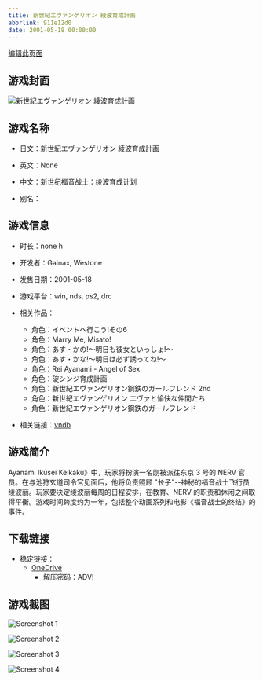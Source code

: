 ```yaml
---
title: 新世紀エヴァンゲリオン 綾波育成計画
abbrlink: 911e12d0
date: 2001-05-18 00:00:00
---
```

[编辑此页面](https://github.com/ACG-3/ADV3-source/blob/main/source/_posts/games/%E6%96%B0%E4%B8%96%E7%B4%80%E3%82%A8%E3%83%B4%E3%82%A1%E3%83%B3%E3%82%B2%E3%83%AA%E3%82%AA%E3%83%B3%20%E7%B6%BE%E6%B3%A2%E8%82%B2%E6%88%90%E8%A8%88%E7%94%BB.md)

## 游戏封面

![新世紀エヴァンゲリオン 綾波育成計画](https://pan.timero.xyz/onedrive/img_lib_001/%E6%96%B0%E4%B8%96%E7%B4%80%E3%82%A8%E3%83%B4%E3%82%A1%E3%83%B3%E3%82%B2%E3%83%AA%E3%82%AA%E3%83%B3%20%E7%B6%BE%E6%B3%A2%E8%82%B2%E6%88%90%E8%A8%88%E7%94%BB_cover.avif)


## 游戏名称

- 日文：新世紀エヴァンゲリオン 綾波育成計画
- 英文：None
- 中文：新世纪福音战士：绫波育成计划

- 别名：


## 游戏信息

- 时长：none h
- 开发者：Gainax, Westone
- 发售日期：2001-05-18
- 游戏平台：win, nds, ps2, drc
- 相关作品：
   - 角色：イベントへ行こう!その6
   - 角色：Marry Me, Misato!
   - 角色：あす・かの!～明日も彼女といっしょ!～
   - 角色：あす・かな!～明日は必ず誘ってね!～
   - 角色：Rei Ayanami - Angel of Sex
   - 角色：碇シンジ育成計画
   - 角色：新世紀エヴァンゲリオン鋼鉄のガールフレンド 2nd
   - 角色：新世紀エヴァンゲリオン エヴァと愉快な仲間たち
   - 角色：新世紀エヴァンゲリオン鋼鉄のガールフレンド

- 相关链接：[vndb](https://vndb.org/v1543)


## 游戏简介

Ayanami Ikusei Keikaku》中，玩家将扮演一名刚被派往东京 3 号的 NERV 官员。在与池狩玄道司令官见面后，他将负责照顾 "长子"--神秘的福音战士飞行员绫波丽。玩家要决定绫波丽每周的日程安排，在教育、NERV 的职责和休闲之间取得平衡。游戏时间跨度约为一年，包括整个动画系列和电影《福音战士的终结》的事件。




## 下载链接

- 稳定链接：
    - [OneDrive](https://pan.timero.xyz/onedrive/adv_lib_001/%E6%96%B0%E4%B8%96%E7%B4%80%E3%82%A8%E3%83%B4%E3%82%A1%E3%83%B3%E3%82%B2%E3%83%AA%E3%82%AA%E3%83%B3%20%E7%B6%BE%E6%B3%A2%E8%82%B2%E6%88%90%E8%A8%88%E7%94%BB)
        - 解压密码：ADV!



## 游戏截图


![Screenshot 1](https://pan.timero.xyz/onedrive/img_lib_001/%E6%96%B0%E4%B8%96%E7%B4%80%E3%82%A8%E3%83%B4%E3%82%A1%E3%83%B3%E3%82%B2%E3%83%AA%E3%82%AA%E3%83%B3%20%E7%B6%BE%E6%B3%A2%E8%82%B2%E6%88%90%E8%A8%88%E7%94%BB_Screenshot_1.avif)

![Screenshot 2](https://pan.timero.xyz/onedrive/img_lib_001/%E6%96%B0%E4%B8%96%E7%B4%80%E3%82%A8%E3%83%B4%E3%82%A1%E3%83%B3%E3%82%B2%E3%83%AA%E3%82%AA%E3%83%B3%20%E7%B6%BE%E6%B3%A2%E8%82%B2%E6%88%90%E8%A8%88%E7%94%BB_Screenshot_2.avif)

![Screenshot 3](https://pan.timero.xyz/onedrive/img_lib_001/%E6%96%B0%E4%B8%96%E7%B4%80%E3%82%A8%E3%83%B4%E3%82%A1%E3%83%B3%E3%82%B2%E3%83%AA%E3%82%AA%E3%83%B3%20%E7%B6%BE%E6%B3%A2%E8%82%B2%E6%88%90%E8%A8%88%E7%94%BB_Screenshot_3.avif)

![Screenshot 4](https://pan.timero.xyz/onedrive/img_lib_001/%E6%96%B0%E4%B8%96%E7%B4%80%E3%82%A8%E3%83%B4%E3%82%A1%E3%83%B3%E3%82%B2%E3%83%AA%E3%82%AA%E3%83%B3%20%E7%B6%BE%E6%B3%A2%E8%82%B2%E6%88%90%E8%A8%88%E7%94%BB_Screenshot_4.avif)

